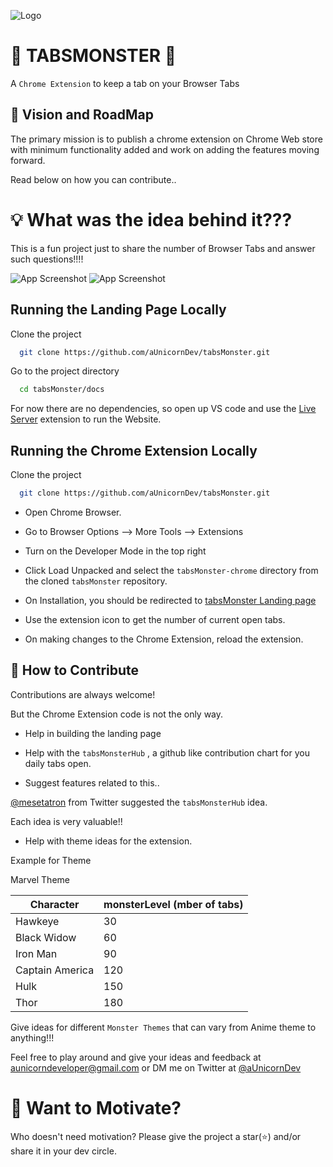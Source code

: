 ![Logo](https://aunicorndev.github.io/tabsMonster/img/tabsMonster.svg)

# 👾 TABSMONSTER 👾

A ```Chrome Extension``` to keep a tab on your Browser Tabs

## 🎯 Vision and RoadMap

The primary mission is to publish a chrome extension on Chrome Web store with minimum functionality added and work on adding the features moving forward.

Read below on how you can contribute..

# 💡 What was the idea behind it???

This is a fun project just to share the number of Browser Tabs and answer such questions!!!!

![App Screenshot](https://aunicorndev.github.io/tabsMonster/img/jackForge.png)
![App Screenshot](https://aunicorndev.github.io/tabsMonster/img/adobe.png)

## Running the Landing Page Locally

Clone the project

```bash
  git clone https://github.com/aUnicornDev/tabsMonster.git
```

Go to the project directory

```bash
  cd tabsMonster/docs
```


For now there are no dependencies, so open up VS code and use the [Live Server](https://marketplace.visualstudio.com/items?itemName=ritwickdey.LiveServer) extension to run the Website.

## Running the Chrome Extension Locally

Clone the project

```bash
  git clone https://github.com/aUnicornDev/tabsMonster.git
```

- Open Chrome Browser.

- Go to Browser Options --> More Tools --> Extensions

- Turn on the Developer Mode in the top right

- Click Load Unpacked and select the ```tabsMonster-chrome``` directory from the cloned ```tabsMonster``` repository.

- On Installation, you should be redirected to [tabsMonster Landing page](https://aunicorndev.github.io/tabsMonster/)

- Use the extension icon to get the number of current open tabs.

- On making changes to the Chrome Extension, reload the extension.
  
## 🤝 How to Contribute

Contributions are always welcome!

But the Chrome Extension code is not the only way.

- Help in building the landing page

- Help with the `tabsMonsterHub` , a github like contribution chart for you daily tabs open.
 
- Suggest features related to this.. 

[@mesetatron](https://twitter.com/mesetatron) from Twitter suggested the `tabsMonsterHub` idea.

Each idea is very valuable!!

- Help with theme ideas for the extension.


Example for Theme

Marvel Theme 

| Character         | monsterLevel    (mber of tabs)|
| ----------------- | ------------------------------------------------------------------ |
| Hawkeye | 30 |
| Black Widow | 60 |
| Iron Man | 90 |
| Captain America | 120 |
| Hulk | 150 |
| Thor | 180 |

Give ideas for different `Monster Themes` that can vary from Anime theme to anything!!!

Feel free to play around and give your ideas and feedback at aunicorndeveloper@gmail.com or DM me on Twitter at [@aUnicornDev](https://twitter.com/aUnicornDev)

# 🤲 Want to Motivate?

Who doesn't need motivation? Please give the project a star(⭐) and/or share it in your dev circle.
